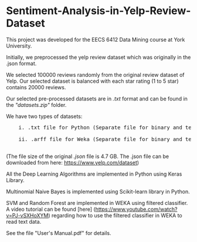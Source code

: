 # Sentiment-Analysis-in-Yelp-Review-Dataset

This project was developed for the EECS 6412 Data Mining course at York University.  

Initially, we preprocessed the yelp review dataset which was originally in the .json format. 

We selected 100000 reviews randomly from the original review dataset of Yelp. Our selected dataset is balanced with each star rating (1 to 5 star) contains 20000 reviews.  

Our selected pre-processed datasets are in *.txt* format and can be found in the *"datasets.zip"* folder. 

We have two types of datasets:<br />
<pre>
    i. .txt file for Python (Separate file for binary and ternary classifications)<br />
    ii. .arff file for Weka (Separate file for binary and ternary classifications)<br />
</pre>

(The file size of the original *.json* file is 4.7 GB. The .json file can be downloaded from here: https://www.yelp.com/dataset)  

All the Deep Learning Algorithms are implemented in Python using Keras Library.  

Multinomial Naive Bayes is implemented using Scikit-learn library in Python.  

SVM and Random Forest are implemented in WEKA using filtered classifier. A video tutorial can be found [here] (https://www.youtube.com/watch?v=PJ-vSXHoXYM) regarding how to use the filtered classifier in WEKA to read text data. 

See the file "User's Manual.pdf" for details.
